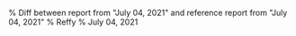% Diff between report from "July 04, 2021" and reference report from "July 04, 2021"
% Reffy
% July 04, 2021

